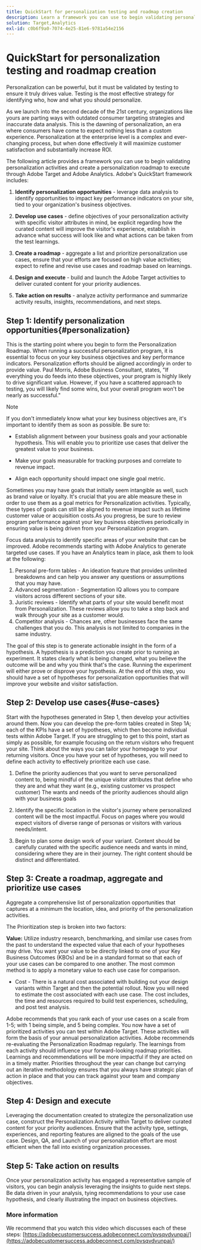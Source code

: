 ```yaml
---
title: QuickStart for personalization testing and roadmap creation
description: Learn a framework you can use to begin validating personalization activities and create a personalization roadmap to execute through Adobe Target and Adobe Analytics.
solution: Target,Analytics
exl-id: c0b6f9a0-7074-4e25-81e6-9781a54e2156
---
```

# QuickStart for personalization testing and roadmap creation

Personalization can be powerful, but it must be validated by testing to ensure it truly drives value. Testing is the most effective strategy for identifying who, how and what you should personalize.

As we launch into the second decade of the 21st century, organizations like yours are parting ways with outdated consumer targeting strategies and inaccurate data analysis. This is the dawning of personalization, an era where consumers have come to expect nothing less than a custom experience. Personalization at the enterprise level is a complex and ever-changing process, but when done effectively it will maximize customer satisfaction and substantially increase ROI.

The following article provides a framework you can use to begin validating personalization activities and create a personalization roadmap to execute through Adobe Target and Adobe Analytics. Adobe's QuickStart framework includes:

1. **Identify personalization opportunities** - leverage data analysis to identify opportunities to impact key performance indicators on your site, tied to your organization's business objectives.

1. **Develop use cases** - define objectives of your personalization activity with specific visitor attributes in mind, be explicit regarding how the curated content will improve the visitor's experience, establish in advance what success will look like and what actions can be taken from the test learnings.

1. **Create a roadmap** - aggregate a list and prioritize personalization use cases, ensure that your efforts are focused on high value activities; expect to refine and revise use cases and roadmap based on learnings.

1. **Design and execute** - build and launch the Adobe Target activities to deliver curated content for your priority audiences.

1. **Take action on results** - analyze activity performance and summarize activity results, insights, recommendations, and next steps.

## Step 1: Identify personalization opportunities{#personalization}

This is the starting point where you begin to form the Personalization Roadmap. When running a successful personalization program, it is essential to focus on your key business objectives and key performance indicators. Personalization efforts should be aligned accordingly in order to provide value. Paul Morris, Adobe Business Consultant, states, "If everything you do feeds into these objectives, your program is highly likely to drive significant value. However, if you have a scattered approach to testing, you will likely find some wins, but your overall program won't be nearly as successful."

>[!NOTE]
>
>If you don't immediately know what your key business objectives are, it's important to identify them as soon as possible. Be sure to:


* Establish alignment between your business goals and your actionable hypothesis. This will enable you to prioritize use cases that deliver the greatest value to your business.

* Make your goals measurable for tracking purposes and correlate to revenue impact.

* Align each opportunity should impact one single goal metric.

Sometimes you may have goals that initially seem intangible as well, such as brand value or loyalty. It's crucial that you are able measure these in order to use them as a goal metrics for Personalization activities. Typically, these types of goals can still be aligned to revenue impact such as lifetime customer value or acquisition costs.As you progress, be sure to review program performance against your key business objectives periodically in ensuring value is being driven from your Personalization program.

Focus data analysis to identify specific areas of your website that can be improved. Adobe recommends starting with Adobe Analytics to generate targeted use cases. If you have an Analytics team in place, ask them to look at the following:

1. Personal pre-form tables - An ideation feature that provides unlimited breakdowns and can help you answer any questions or assumptions that you may have.
1. Advanced segmentation - Segmentation IQ allows you to compare visitors across different sections of your site.
1. Juristic reviews - Identify what parts of your site would benefit most from Personalization. These reviews allow you to take a step back and walk through your site as a customer would.
1. Competitor analysis - Chances are, other businesses face the same challenges that you do. This analysis is not limited to companies in the same industry.

The goal of this step is to generate actionable insight in the form of a hypothesis. A hypothesis is a prediction you create prior to running an experiment. It states clearly what is being changed, what you believe the outcome will be and why you think that's the case. Running the experiment will either prove or disprove your hypothesis. At the end of this step, you should have a set of hypotheses for personalization opportunities that will improve your website and visitor satisfaction.

## Step 2: Develop use cases{#use-cases}

Start with the hypotheses generated in Step 1, then develop your activities around them. Now you can develop the pre-form tables created in Step 1A; each of the KPIs have a set of hypotheses, which then become individual tests within Adobe Target. If you are struggling to get to this point, start as simply as possible, for example focusing on the return visitors who frequent your site. Think about the ways you can tailor your homepage to your returning visitors. Once you have your set of hypotheses, you will need to define each activity to effectively prioritize each use case.

1. Define the priority audiences that you want to serve personalized content to, being mindful of the unique visitor attributes that define who they are and what they want (e.g., existing customer vs prospect customer) The wants and needs of the priority audiences should align with your business goals

1. Identify the specific location in the visitor's journey where personalized content will be the most impactful. Focus on pages where you would expect visitors of diverse range of personas or visitors with various needs/intent.

1. Begin to plan some design work of your variant. Content should be carefully curated with the specific audience needs and wants in mind, considering where they are in their journey. The right content should be distinct and differentiated.

## Step 3: Create a roadmap, aggregate and prioritize use cases

Aggregate a comprehensive list of personalization opportunities that captures at a minimum the location, idea, and priority of the personalization activities.

The Prioritization step is broken into two factors:

**Value:** Utilize industry research, benchmarking, and similar use cases from the past to understand the expected value that each of your hypotheses may drive. You want your value to be directly linked to one of your Key Business Outcomes (KBOs) and be in a standard format so that each of your use cases can be compared to one another. The most common method is to apply a monetary value to each use case for comparison.

* Cost - There is a natural cost associated with building out your design variants within Target and then the potential rollout. Now you will need to estimate the cost associated with each use case. The cost includes, the time and resources required to build test experiences, scheduling, and post test analysis.

Adobe recommends that you rank each of your use cases on a scale from 1-5; with 1 being simple, and 5 being complex. You now have a set of prioritized activities you can test within Adobe Target. These activities will form the basis of your annual personalization activities. Adobe recommends re-evaluating the Personalization Roadmap regularly. The learnings from each activity should influence your forward-looking roadmap priorities. Learnings and recommendations will be more impactful if they are acted on in a timely matter. Priorities throughout the year can change but carrying out an iterative methodology ensures that you always have strategic plan of action in place and that you can track against your team and company objectives.

## Step 4: Design and execute

Leveraging the documentation created to strategize the personalization use case, construct the Personalization Activity within Target to deliver curated content for your priority audiences. Ensure that the activity type, settings, experiences, and reporting features are aligned to the goals of the use case. Design, QA, and Launch of your personalization effort are most efficient when the fall into existing organization processes.

## Step 5: Take action on results

Once your personalization activity has engaged a representative sample of visitors, you can begin analysis leveraging the insights to guide next steps. Be data driven in your analysis, tying recommendations to your use case hypothesis, and clearly illustrating the impact on business objectives.

### More information

We recommend that you watch this video which discusses each of these steps: [https://adobecustomersuccess.adobeconnect.com/pvsqvdvunpai/](https://adobecustomersuccess.adobeconnect.com/pvsqvdvunpai/)
